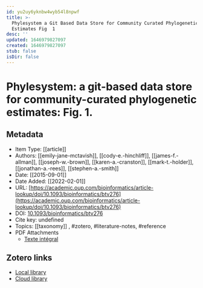```yaml
---
id: yu2uy6yknbw4wyb54l8npwf
title: >-
  Phylesystem a Git Based Data Store for Community Curated Phylogenetic
  Estimates Fig  1 
desc: ''
updated: 1646979827097
created: 1646979827097
stub: false
isDir: false
---
```

# Phylesystem: a git-based data store for community-curated phylogenetic estimates: Fig. 1.

## Metadata

* Item Type: [[article]]
* Authors: [[emily-jane-mctavish]], [[cody-e.-hinchliff]], [[james-f.-allman]], [[joseph-w.-brown]], [[karen-a.-cranston]], [[mark-t.-holder]], [[jonathan-a.-rees]], [[stephen-a.-smith]]
* Date: [[2015-09-01]]
* Date Added: [[2022-02-01]]
* URL: [https://academic.oup.com/bioinformatics/article-lookup/doi/10.1093/bioinformatics/btv276](https://academic.oup.com/bioinformatics/article-lookup/doi/10.1093/bioinformatics/btv276)
* DOI: [10.1093/bioinformatics/btv276](https://doi.org/10.1093/bioinformatics/btv276)
* Cite key: undefined
* Topics: [[taxonomy]]
, #zotero, #literature-notes, #reference
* PDF Attachments
	- [Texte intégral](zotero://open-pdf/library/items/BWMCRYYG)


##  Zotero links
* [Local library](zotero://select/items/3_LK7NP79G)
* [Cloud library](http://zotero.org/groups/4613367/items/LK7NP79G)

